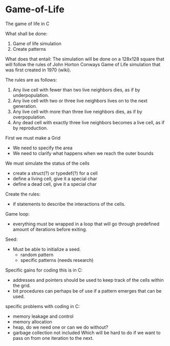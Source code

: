 # Game-of-Life
 The game of life in C

 What shall be done:
 1. Game of life simulation
 2. Create patterns
 
 What does that entail:
 The simulation will be done on a 128x128 square that will follow the rules of John Horton Conways Game of Life simulation
 that was first created in 1970 (wiki).

 The rules are as follows:
1. Any live cell with fewer than two live neighbors dies, as if by underpopulation.
2. Any live cell with two or three live neighbors lives on to the next generation.
3. Any live cell with more than three live neighbors dies, as if by overpopulation.
4. Any dead cell with exactly three live neighbors becomes a live cell, as if by reproduction.

First we must make a Grid
- We need to specify the area
- We need to clarify what happens when we reach the outer bounds

We must simulate the status of the cells
- create a struct(?) or typedef(?) for a cell
- define a living cell, give it a special char
- define a dead cell, give it a special char

Create the rules:
- if statements to describe the interactions of the cells.

Game loop:
- everything must be wrapped in a loop that will go through predefined amount of iterations before exiting.

Seed:
- Must be able to initialize a seed.
    - random pattern
    - specific patterns (needs research)

Specific gains for coding this is in C:
- addresses and pointers should be used to keep track of the cells within the grid.
- bit procedures can perhaps be of use if a pattern emerges that can be used.

specific problems with coding in C:
- memory leakage and control
- memory allocation
- heap, do we need one or can we do without?
- garbage collection not included Which will be hard to do if we want to pass on from one iteration to the next.


